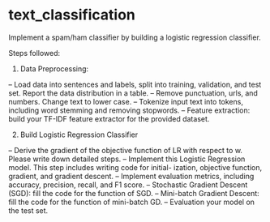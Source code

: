 # text_classification

Implement a spam/ham classifier by building a logistic regression classifier.


Steps followed:


1. Data Preprocessing:


– Load data into sentences and labels, split into training, validation, and test set. Report
the data distribution in a table.
– Remove punctuation, urls, and numbers. Change text to lower case.
– Tokenize input text into tokens, including word stemming and removing stopwords.
– Feature extraction: build your TF-IDF feature extractor for the provided dataset.

2. Build Logistic Regression Classifier


– Derive the gradient of the objective function of LR with respect to w. Please write
down detailed steps.
– Implement this Logistic Regression model. This step includes writing code for initial-
ization, objective function, gradient, and gradient descent.
– Implement evaluation metrics, including accuracy, precision, recall, and F1 score.
– Stochastic Gradient Descent (SGD): fill the code for the function of SGD.
– Mini-batch Gradient Descent: fill the code for the function of mini-batch GD.
– Evaluation your model on the test set.

